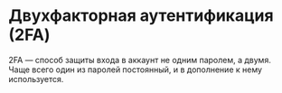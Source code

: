 # Двухфакторная аутентификация (2FA)

2FA — способ защиты входа в аккаунт не одним паролем, а двумя. Чаще всего один из паролей постоянный, и в дополнение к нему используется.
